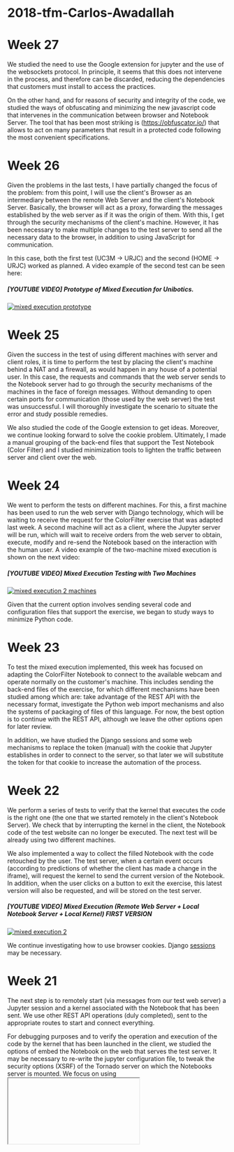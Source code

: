 # 2018-tfm-Carlos-Awadallah

# Week 27
We studied the need to use the Google extension for jupyter and the use of the websockets protocol. In principle, it seems that this does not intervene in the process, and therefore can be discarded, reducing the dependencies that customers must install to access the practices.

On the other hand, and for reasons of security and integrity of the code, we studied the ways of obfuscating and minimizing the new javascript code that intervenes in the communication between browser and Notebook Server. The tool that has been most striking is (https://obfuscator.io/) that allows to act on many parameters that result in a protected code following the most convenient specifications.

# Week 26
Given the problems in the last tests, I have partially changed the focus of the problem: from this point, I will use the client's Browser as an intermediary between the remote Web Server and the client's Notebook Server. Basically, the browser will act as a proxy, forwarding the messages established by the web server as if it was the origin of them. With this, I get through the security mechanisms of the client's machine. However, it has been necessary to make multiple changes to the test server to send all the necessary data to the browser, in addition to using JavaScript for communication.

In this case, both the first test (UC3M -> URJC) and the second (HOME -> URJC) worked as planned. A video example of the second test can be seen here:

##### [YOUTUBE VIDEO] Prototype of Mixed Execution for Unibotics.
[![mixed execution prototype](https://img.youtube.com/vi/IsNA5rBRBsA/0.jpg)](https://www.youtube.com/watch?v=IsNA5rBRBsA "")

# Week 25
Given the success in the test of using different machines with server and client roles, it is time to perform the test by placing the client's machine behind a NAT and a firewall, as would happen in any house of a potential user.
In this case, the requests and commands that the web server sends to the Notebook server had to go through the security mechanisms of the machines in the face of foreign messages. Without demanding to open certain ports for communication (those used by the web server) the test was unsuccessful. I will thoroughly investigate the scenario to situate the error and study possible remedies.

We also studied the code of the Google extension to get ideas. Moreover, we continue looking forward to solve the cookie problem. Ultimately, I made a manual grouping of the back-end files that support the Test Notebook (Color Filter) and I studied minimization tools to lighten the traffic between server and client over the web.

# Week 24
We went to perform the tests on different machines. For this, a first machine has been used to run the web server with Django technology, which will be waiting to receive the request for the ColorFilter exercise that was adapted last week. A second machine will act as a client, where the Jupyter server will be run, which will wait to receive orders from the web server to obtain, execute, modify and re-send the Notebook based on the interaction with the human user. A video example of the two-machine mixed execution is shown on the next video:

##### [YOUTUBE VIDEO] Mixed Execution Testing with Two Machines
[![mixed execution 2 machines](https://img.youtube.com/vi/nGDd6HG124s/0.jpg)](https://www.youtube.com/watch?v=nGDd6HG124s "")

Given that the current option involves sending several code and configuration files that support the exercise, we began to study ways to minimize Python code.


# Week 23
To test the mixed execution implemented, this week has focused on adapting the ColorFilter Notebook to connect to the available webcam and operate normally on the customer's machine. This includes sending the back-end files of the exercise, for which different mechanisms have been studied among which are: take advantage of the REST API with the necessary format, investigate the Python web import mechanisms and also the systems of packaging of files of this language. For now, the best option is to continue with the REST API, although we leave the other options open for later review.

In addition, we have studied the Django sessions and some web mechanisms to replace the token (manual) with the cookie that Jupyter establishes in order to connect to the server, so that later we will substitute the token for that cookie to increase the automation of the process.

# Week 22
We perform a series of tests to verify that the kernel that executes the code is the right one (the one that we started remotely in the client's Notebook Server). We check that by interrupting the kernel in the client, the Notebook code of the test website can no longer be executed. The next test will be already using two different machines.

We also implemented a way to collect the filled Notebook with the code retouched by the user. The test server, when a certain event occurs (according to predictions of whether the client has made a change in the iframe), will request the kernel to send the current version of the Notebook. In addition, when the user clicks on a button to exit the exercise, this latest version will also be requested, and will be stored on the test server.

##### [YOUTUBE VIDEO] Mixed Execution (Remote Web Server + Local Notebook Server + Local Kernel) FIRST VERSION
[![mixed execution 2](https://img.youtube.com/vi/2BqTAunmx30/0.jpg)](https://www.youtube.com/watch?v=2BqTAunmx30 "")

We continue investigating how to use browser cookies. Django [sessions](https://docs.djangoproject.com/en/2.1/topics/http/sessions/) may be necessary.

# Week 21
The next step is to remotely start (via messages from our test web server) a Jupyter session and a kernel associated with the Notebook that has been sent. We use other REST API operations (duly completed), sent to the appropriate routes to start and connect everything.

For debugging purposes and to verify the operation and execution of the code by the kernel that has been launched in the client, we studied the options of embed the Notebook on the web that serves the test server. It may be necessary to re-write the jupyter configuration file, to tweak the security options (XSRF) of the Tornado server on which the Notebooks server is mounted. We focus on using <iframe>.
  
Up to this point, all the agents involved are correctly started, and the kernel seems to be ready to receive execution requests associated with the code of the Notebook from the web.

# Week 20
We have built the first version of the test server through Django. This server simply waits for requests, and when it receives a "start exercise" type request, it simply serves the appropriate Notebook (this time there is only one exercise available) through the REST API, to a kernel that the user must launch (in this case, in a different port).
![TEST SERVER](https://github.com/RoboticsURJC-students/2018-tfm-Carlos-Awadallah/blob/master/docs/TEST_SERVER.png)
Through the POST operation and establishing the appropriate route, the body of the HTTP message with the correct options and the appropriate security headers (through the token that the Notebook Server establishes to create user sessions), we get the Kernel to receive the Notebook:
![POST](https://github.com/RoboticsURJC-students/2018-tfm-Carlos-Awadallah/blob/master/docs/POST_REST_API.png)

We have to study the options for the client to request the rest of the code files on which the Notebook depends (back-end of the exercise). We also have to study the possibilities to try to replace the token with the cookies that the Notebook Server establishes in the browser when it is launched.

# Week 19
We started working on a test server. We explore two routes:

- Open the client's docker ports, so that it uses the self-contained docker of Academy (gazebo + gazeo web + notebook server + jupyter kernel). The web server authenticates itself in github and collects the private Notebook with secure copy and copies it to the docker of the machine. This works, but we can not ask users to tweak the status of the ports on their computer.

- Notebook Server + Kernel on the client side. The remote server (web server) puts the notebook in the directory where the Notebook Server is running (local), and then sends orders to it in order to work normal. We need to understand the HTTP API that the Notebook Server uses (in search of an operation that says, for example, take this Notebook). We suspect that we would need HTTP from browser to web server and local WebSockets from the browser to the notebook server.

Since the second option is the most interesting, we studied the [REST API](https://github.com/jupyter/jupyter/wiki/Jupyter-Notebook-Server-API), that contains some operations that can be useful to us.

![REST API](https://github.com/RoboticsURJC-students/2018-tfm-Carlos-Awadallah/blob/master/docs/REST_API.png)

## Week 18
We finish studying the traces that the source code of Jupyter prints to know what is happening during the establishment of the communication. We also studied the [extension](https://github.com/googlecolab/jupyter_http_over_ws/blob/master/jupyter_http_over_ws/handlers.py) of Colaboratory to embed the HTTP communication in the WebSockets protocol, to later adapt this solution to avoid problems with the users' firewalls, since the jupyter infrastructure allows it to be used to package the ZMQ messages.

We studied the possibility of installing Jupyter from source to change the main files for others with the retouched code to print more traces, and to observe more clearly the steps that are followed. We also started to explore other tools such as the Jupyter REST API.

## Weeks 16 and 17

Now it's time to deepen the distribution of Jupyter through the code files accessible from the browser (session.js and kernel.js mainly) to fully understanding the tools we can use to achieve the objectives of local runtimes for Jupyter Notebooks .

We also used some sniffers to monitor the communication between the Colaboratory server and the browser, and between the last and the local kernel to check how the communication was resolved (involving the HTTP and WebSockets protocols).

I uploaded the resources that the Notebook incorporates to a [Github Pages' repository](https://github.com/RoboticsURJC-students/2018-tfm-Carlos-Awadallah/tree/master/docs) to be able to link them via HTTP with the Notebook, so that they are visible without the end user having to download them. These resources will be moved to the web server when we have built the final version.

## Week 15

We have continued doing research of the colaboratory infrastructure to adapt the exercise Notebook so that it could work normally on the Google server, allowing the visualization loop. In addition, we have rulet out using integrated widgets in the Notebook since Colaboratory does not have support for custom messages, only has certain widgets adapted for machine leraning that do not work for us. The possibility of including buttons in the front-end will be investigated. This is the result of the running Notebook through a mixed connection:
##### [YOUTUBE VIDEO] Mixed Execution (Remote Server + Local Kernel) Through Google Colaboratory
[![mixed execution](https://img.youtube.com/vi/oF6kp_x16M4/0.jpg)](https://www.youtube.com/watch?v=oF6kp_x16M4 "")

We will now focus on the study of the sessions and the kernel that jupyter uses for messaging, to extract the connection information (URL) from a new local kernel and connect to it from the browser.

## Week 14

This week we focused on refining the Notebook to find a solution that allows us to preserve the ability to visualize in an iterative loop and the buttons that allow executing or stopping the code and turn on or off the display of filtered images.
We have studied Colab available widgets: (https://colab.research.google.com/notebooks/widgets.ipynb)
Some changes need to be made to the infrastructure of the exercise.

## Week 13

The first thing we have done is to try to study the Google Colab solution. We have uploaded one of our Notebooks to their server as a test, and we have used the tools they offer to connect to a local execution environment (https://research.google.com/colaboratory/local-runtimes.html)

![local_runtimes](https://github.com/RoboticsURJC-students/2018-tfm-Carlos-Awadallah/blob/master/docs/local_runtimes_colab.png)

To try to get an idea of its behaviour, I used Wireshark to capture the traffic in my Loopback interface on the port where I had launched the kernel that the Colab server was connected.

![wireshark](https://github.com/RoboticsURJC-students/2018-tfm-Carlos-Awadallah/blob/master/docs/wireshark_localruntimes.png)

I tried to connect the server without having launched the kernel and to kill the kernel while connected with no revealing results: the server just reconnected to a kernel on the reomote server and still working.

At this point, I have thoroughly studied the communication between the Notebook Server and the Jupyter Kernel.

## Week 12

At this point, we need to explore possible ways to make the Notebook, stored on the Academy server (remote), execute the code using the local hardware (Local Jupyter Kernel).
This is possible through local execution environments, such as the [Google Collaborative solution](https://research.google.com/colaboratory/local-runtimes.html). For this, it is necessary to incorporate an extension to the kernel of jupyter, enable it, and replace the ZeroMQ protocol in charge of the communication between Jupyter frontends and kernels by a solution that allows to "deceive" the local browser so that certain things coming from the server are sent to the jupyter local kernel, in such a way that the Notebook Server will connect with the browser and the browser with the jupyter kernel => JdeRobot Colaboratory

In principle, this script should work: (https://www.npmjs.com/package/@jupyterlab/services)
repo: (https://github.com/jupyterlab/jupyterlab/tree/master/packages/services)

The next weeks will be devoted to the investigation of these routes and the search for a possible solution to the problem, to achieve full local execution of the Color Filter Notebook.

## Week 11

We have made some improvements in the user experience, such as clear all outputs when the students clicks on any button, so that they won't need to restar the kernel during the coding and debugging process. We have also replaced the "Play Code" and "Pause Code" buttons with an unique toggle "Play Code / Pause Code" button, which is more clear:

![nbextensions](https://github.com/RoboticsURJC-students/2018-tfm-Carlos-Awadallah/blob/master/docs/playtoggle.png)

![nbextensions](https://github.com/RoboticsURJC-students/2018-tfm-Carlos-Awadallah/blob/master/docs/pausetoggle.png)

We are close to integrating this new exercise in the JdeRobot-Academy web practices set, contributing with a new practice in computer vision. The code is already available in [GitLab](https://gitlab.jderobot.org/JdeRobot-Academy/exercises/tree/master/jupyter/color_filter_opencv).

We also did some research in other tools that allow us to enrich the functionality and intuitiveness of the exercises:
  - JupyterLab
  - Extensions
  
And also another ones to get closer to local execution of Notebooks stored on a remote server.
  

## Week 10
To make the experience of the users of this exercise easier, we have decided to implement buttons that act as interactive widgets between the student and the Notebook, which will be responsible for executing the actions implemented on Week 9, both the academic pause and the visualization (the latter can be activated or deactivated whenever the student wants).

We have improved the visualization loop to show filtered images every second, and also to display a warning message if a filtered image has not been established yet. 
All these widgets will be responsible, in addition, to manage the cleaning of the output of the cell where the code is executed, in such a way that the student does not need to restart the kernel or leave the booklet to solve the exercise and debug it.

##### [YOUTUBE VIDEO] Buttons for Play, Pause and Visualization On/Off
[![buttons](https://img.youtube.com/vi/00w6aofU95A/0.jpg)](https://www.youtube.com/watch?v=00w6aofU95A "")

## Week 9

### Visualization Loop
Taking advantage of the infinite loop of the iterative method that executes the algorithm of the students, we have programmed the visualization of the filtered images resulting from the execution of said algorithm in the loop, sampling every certain iterations to print a filtered image in the Notebook every 3 seconds. With this, we extended the set of debugging tools for this exercise:

##### [YOUTUBE VIDEO] Visualization Loop printing filtered images each 3sec
[![visloop](https://img.youtube.com/vi/BBZKI12Hxtg/0.jpg)](https://www.youtube.com/watch?v=BBZKI12Hxtg "")

### Academic Pause
To make it easier for students to complete the task, we have modified the Notebook of this exercise so that it follows a "Live Programming" philosophy, with which students have tools to pause the execution of the code, make changes to their algorithm and rerun their code with the changes made, all without having to restart the kernel or leave the Notebook:

##### [YOUTUBE VIDEO] Academic Pause
[![academicpause](https://img.youtube.com/vi/lGeGHJZUxpY/0.jpg)](https://www.youtube.com/watch?v=lGeGHJZUxpY "")

## Week 8
As part of the refinement of the visualization and the interaction with the Jupyter Notebook of the Color Filter exercise, I have found and tested a series of tools not officially related to the IPython development team that allow to add functionality to the Jupyter Notebook. These extensions are mostly written in Javascript and will be loaded locally in client's browser. These are the [nbextensions](https://github.com/ipython-contrib/jupyter_contrib_nbextensions).

The link above contains a brief description of the repository and the extensions, a recipe for the installation and a user guide. I've installed as shown and tested two of the extensions provided: Initialization Cells and Hide Cell. When finishing the installation, a new section in the tree section toolbar is added:

![nbextensions](https://github.com/RoboticsURJC-students/2018-tfm-Carlos-Awadallah/blob/master/docs/nbextensions1.png)

### Initialization Cells
Once installed, you can enable this extensions via [jupyter_nbextensions_configurator](https://github.com/Jupyter-contrib/jupyter_nbextensions_configurator):
![jupyter_nbextensions_configurator](https://github.com/RoboticsURJC-students/2018-tfm-Carlos-Awadallah/blob/master/docs/nbextensions2.png)

You may have problems by enabling this way due to lacks of permissions (depending on your system). If so, just open a temrinal and type:
```
sudo jupyter nbextension enable init_cell/main
```
Once enabled, selecting the necessary toolbars for each extension as shown,
![toolbars](https://github.com/RoboticsURJC-students/2018-tfm-Carlos-Awadallah/blob/master/docs/nbextensions5.png) 
a toolbar is added to each cell with options to mark the cell as "initialization cell", in such a way that when reloading the page (and restarting the kernel) the marked cells will autoexecute:

![checkbox](https://github.com/RoboticsURJC-students/2018-tfm-Carlos-Awadallah/blob/master/docs/nbextensions3.png) 

### Hide Cells
Similar to the previous extension, there is another one that allows to hide the marked cells. Together with the previous one, the use of these extensions will help me to create a button in the Notebook without the code that generates it being visible.

Again, we need to enable this extension using the Jupyter nbextensions Configurator, or running:
```
sudo jupyter nbextension enable hide_input/main
```
Then, as shown [here](https://jupyter-contrib-nbextensions.readthedocs.io/en/latest/nbextensions/hide_input/readme.html), we need to mark the cell to be hidden. I've done it by modifying cell's metadata:

![metadata](https://github.com/RoboticsURJC-students/2018-tfm-Carlos-Awadallah/blob/master/docs/nbextensions4.png)

THE RESULT IS THE FOLLOWING:
##### [YOUTUBE VIDEO] Result of the extensions 'Initialization Cells' added to Color Filter Notebook.
[![catmousecompetition](https://img.youtube.com/vi/e2_fgAAeLx4/0.jpg)](https://www.youtube.com/watch?v=e2_fgAAeLx4 "")

## Week 7
On the occasion of the celebration of [IROS2018](https://www.iros2018.org/) in Madrid, and the contribution of JdeRobot to the conference with the [Program-A-Robot-2018](https://jderobot.org/Program-A-Robot-2018) contest, we have made a break to help in the organization and participate in it. During this week I prepared solutions for the two exercises proposed for the contest: 

Cat & Mouse
![catmouse](http://jderobot.org/store/jmplaza/uploads/campeonato-drones/dronecatmouse.jpg)

Escape from the hangar
![hangar](http://jderobot.org/store/jmplaza/uploads/campeonato-drones/hangar.jpg)

### Competition 
##### [YOUTUBE VIDEO] Execution during the competition.
[![catmousecompetition](https://img.youtube.com/vi/V7mwVIvlWqk/0.jpg)](https://www.youtube.com/watch?v=V7mwVIvlWqk "")

### Research
In parallel I have started an investigation to discover tools with which to refine the visualization of the Color Filter practice.

### Beta-testing
Due to recent advances in new practices, I have acted as a beta-tester of the [Chrono](https://github.com/PabloMorenoVera/Academy/tree/master/exercises/chrono) practice, with which JdeRobot-Academy will soon be expanded:

![Chrono World](https://github.com/RoboticsURJC-students/2018-tfm-Carlos-Awadallah/blob/master/docs/chrono1.png)
![Chrono GUI](https://github.com/RoboticsURJC-students/2018-tfm-Carlos-Awadallah/blob/master/docs/chrono2.png)

## Week 6
We fine-tune details and complete the Jupyter Notebook of the Color Filter practice assuming that the necessary components are executed locally (camera).

## Week 5 
We continued exploring and testing the 'Colaboratory' solution. We have also made a small break to become Academy Web's beta-tester to fine-tune the server and correct minor flaws in order to use it in the [IROS](https://www.iros2018.org/) PROGRAM-A-ROBOT contest.

## Weeks 3 and 4
The next steps are to modify the Academy Web Server to store the Notebooks and take advantage of the computer capacity of the student's system (local kernel and remote notebook). With this we will be able to have the Notebook on the Web and connect it with the local camera of each student, without needing them to have the Notebook.

#### Research
We explored different ways to achieve the above, learning the [internal architecture of Jupyter](https://jupyter.readthedocs.io/en/latest/architecture/how_jupyter_ipython_work.html), and found a possible solution to the problem:

LOCAL RUNTIME -> https://github.com/googlecolab/jupyter_http_over_ws
LOCAL RUNTIME -> https://research.google.com/colaboratory/local-runtimes.html

Now it's time to test it.

We also started to explore the new WebSim tool for future projects.

## Week 2
#### Selectable Video Source (Color Filter Notebook)
Once the node has been modified to accept video from the local camera, we have done the same with the Jupyter Notebook version. This new booklet also accepts different configurable video sources. The main one will be to obtain the flow of the student's local camera with OpenCV.

##### [YOUTUBE VIDEO] Selectable Source (Camera Stream).
[![Selectable Source](https://img.youtube.com/vi/meVvdFs3Vt0/0.jpg)](https://www.youtube.com/watch?v=meVvdFs3Vt0 "")
##### [YOUTUBE VIDEO] Selectable Source (Output).
[![Output](https://img.youtube.com/vi/D8dOrv6z3BM/0.jpg)](https://www.youtube.com/watch?v=D8dOrv6z3BM "")

## Week 1
During the recent development of the [JdeRobot-Academy website](http://academy.jderobot.org:8000/) we have been investigating tools for its enrichment with computer vision practices. To do this, we must ensure that the Jupyter Notebook connects to the camera of the client's system, in such a way that the solution can be programmed on the images provided by that camera.

#### Selectable Video Source (Color Filter)
We begin this process by modifying the Color Filter node so that it accepts different video streams, in a configurable way. With this, the user can choose the video source he/she wants to use to solve the practice:

- Local Camera with OpenCV flow
- Video file stored in the local file system
- External camera (simulated or USB) through ROS / ICE plugins

The video source is selectable by modifying the configuration file of the exercise.

#### Solution
A solution for the exercise has been proposed in order to verify the correct functioning of the changes made. In addition, an entry has been created in the [developer's forum](https://developers.jderobot.org/t/color-filter-exercise/58) to discuss possible improvements or failures.

![Input](https://github.com/RoboticsURJC-students/2018-tfm-Carlos-Awadallah/blob/master/docs/inputImage.png)
![Smooth](https://github.com/RoboticsURJC-students/2018-tfm-Carlos-Awadallah/blob/master/docs/smoothImage.png)
![HSV](https://github.com/RoboticsURJC-students/2018-tfm-Carlos-Awadallah/blob/master/docs/hsvImage.png)
![Threshold](https://github.com/RoboticsURJC-students/2018-tfm-Carlos-Awadallah/blob/master/docs/thresholdImage.png)
![Output](https://github.com/RoboticsURJC-students/2018-tfm-Carlos-Awadallah/blob/master/docs/filteredImage.png)

#### CamServerWeb + CamVizWeb
In the future we will try to make a new version of this practice via WebRTC + Electron. We started this path by running the JdeRobot [CamServerWeb + CamVizWeb tutorial](https://jderobot.org/Tutorials#Cameraserver-web_.2B_Cameraview-web), with recently developed tools. We found some execution problems related to incompatibilities between RosBridgeServer and some Python packages. We modified this tutorial and the installation instructions to incorporate the solution to the problem.

### Add-Ons
We have added a button that allows the student to print several consecutive frames in the Notebook (both the video of the camera and the successive images segmented by his/her algorithm).

##### [YOUTUBE VIDEO] Button to print Video (Camera Stream).
[![Print Video Button](https://img.youtube.com/vi/ouDR7TC1_uI/0.jpg)](https://www.youtube.com/watch?v=ouDR7TC1_uI "")
##### [YOUTUBE VIDEO] Button to print Video (Filtered Images).
[![Print Video Button](https://img.youtube.com/vi/Qq9KgkcM5FU/0.jpg)](https://www.youtube.com/watch?v=Qq9KgkcM5FU "")
